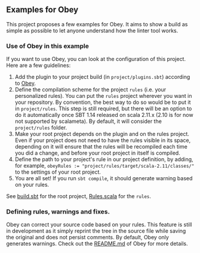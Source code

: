 ## Examples for Obey

This project proposes a few examples for Obey. It aims to show a build as simple as possible to let anyone
understand how the linter tool works.

### Use of Obey in this example

If you want to use Obey, you can look at the configuration of this project. Here are a few guidelines:

1. Add the plugin to your project build (in `project/plugins.sbt`) according to [Obey](https://github.com/mdemarne/Obey).
3. Define the compilation scheme for the project `rules` (i.e. your personalized rules).
You can put the `rules` project wherever you want in your repository. By convention, the best way to do so would be to put it
 in `project/rules`. This step is still required, but there will be an option to do it automatically once SBT 1.14
  released on scala 2.11.x (2.10 is for now not supported by scalameta). By default, it will consider the `project/rules` folder.
4. Make your root project depends on the plugin and on the rules project. Even if your project does not need to have
 the rules visible in its space, depending on it will ensure that the rules will be recompiled each time you did a
  change, and before your root project in itself is compiled.
5. Define the path to your project's rule in our project definition, by adding, for example, `obeyRules := "project/rules/target/scala-2.11/classes/"` to the settings of your root project.
6. You are all set! If you run `sbt compile`, it should generate warning based on your rules.

See [build.sbt](https://github.com/mdemarne/Obey-examples/blob/master/build.sbt) for the root project, [Rules.scala](https://github.com/mdemarne/Obey-examples/blob/master/project/Rules.scala) for the `rules`.

### Defining rules, warnings and fixes.

Obey can correct your source code based on your rules. This feature is still in development as it simply reprint the
tree in the source file while saving the original and does not persist comments. By default, Obey only generates
warnings. Check out the [README.md](https://github.com/mdemarne/Obey) of Obey for more details.